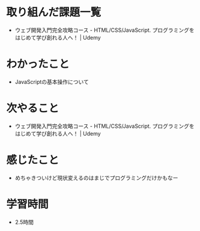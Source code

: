 # 取り組んだ課題一覧

- ウェブ開発入門完全攻略コース - HTML/CSS/JavaScript. プログラミングをはじめて学び創れる人へ！ | Udemy

# わかったこと

- JavaScriptの基本操作について

# 次やること

- ウェブ開発入門完全攻略コース - HTML/CSS/JavaScript. プログラミングをはじめて学び創れる人へ！ | Udemy

# 感じたこと

- めちゃきついけど現状変えるのはまじでプログラミングだけかもなー

# 学習時間

- 2.5時間